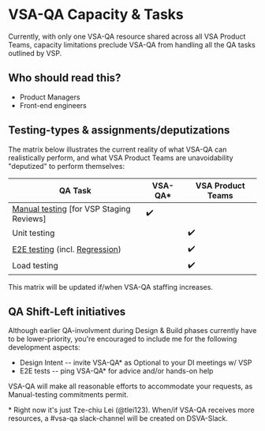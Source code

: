 # VSA-QA Capacity & Tasks

Currently, with only one VSA-QA resource shared across all VSA Product Teams, capacity limitations preclude VSA-QA from handling all the QA tasks outlined by VSP.

## Who should read this?

- Product Managers
- Front-end engineers

## Testing-types & assignments/deputizations

The matrix below illustrates the current reality of what VSA-QA can realistically perform, and what VSA Product Teams are unavoidability "deputized" to perform themselves:

| QA Task | VSA-QA\* | VSA Product Teams |
| ------- | ------ | ----------------- |
| [Manual testing](vsa-qa-process.md) [for VSP Staging Reviews] | :heavy_check_mark: | |
| Unit testing | | :heavy_check_mark: |
| [E2E testing](vsa-qa-e2e-testing.md) (incl. [Regression](vsa-qa-regression.md)) | | :heavy_check_mark: |
| Load testing | | :heavy_check_mark: |

This matrix will be updated if/when VSA-QA staffing increases.

## QA Shift-Left initiatives

Although earlier QA-involvment during Design & Build phases currently have to be lower-priority, you're encouraged to include me for the following development aspects:

- Design Intent -- invite VSA-QA\* as Optional to your DI meetings w/ VSP
- E2E tests -- ping VSA-QA\* for advice and/or hands-on help

VSA-QA will make all reasonable efforts to accommodate your requests, as Manual-testing commitments permit.

\* Right now it's just Tze-chiu Lei (@tlei123).  When/if VSA-QA receives more resources, a #vsa-qa slack-channel will be created on DSVA-Slack.
